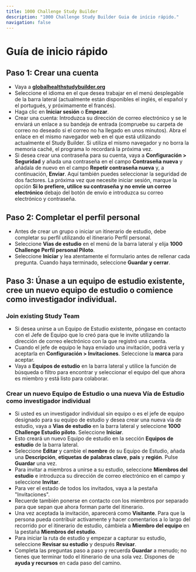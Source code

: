 ```yaml
---
title: 1000 Challenge Study Builder
description: "1000 Challenge Study Builder Guia de início rápido."
navigation: false
---
```

# Guía de inicio rápido

## Paso 1: Crear una cuenta
- Vaya a **[globalhealthstudybuilder.org](/)**
- Seleccione el idioma en el que desea trabajar en el menú desplegable de la barra lateral (actualmente están disponibles el inglés, el español y el portugués, y próximamente el francés).
- Haga clic en **Iniciar sesión** o **Empezar**.
- Crear una cuenta: Introduzca su dirección de correo electrónico y se le enviará un enlace a su bandeja de entrada (compruebe su carpeta de correo no deseado si el correo no ha llegado en unos minutos). Abra el enlace en el mismo navegador web en el que está utilizando actualmente el Study Builder. Si utiliza el mismo navegador y no borra la memoria caché, el programa lo recordará la próxima vez.
- Si desea crear una contraseña para su cuenta, vaya a **Configuración > Seguridad** y añada una contraseña en el campo **Contraseña nueva** y añádala de nuevo en el campo **Repetir contraseña nueva** y, a continuación, **Enviar**. Aquí también puedes seleccionar la seguridad de dos factores. La próxima vez que necesite iniciar sesión, marque la opción **Si lo prefiere, utilice su contraseña y no envíe un correo electrónico** debajo del botón de envío e introduzca su correo electrónico y contraseña.

## Paso 2: Completar el perfil personal
- Antes de crear un grupo o iniciar un itinerario de estudio, debe completar su perfil utilizando el itinerario Perfil personal.
- Seleccione **Vías de estudio** en el menú de la barra lateral y elija **1000 Challenge Perfil personal Piloto**.
- Seleccione **Iniciar** y lea atentamente el formulario antes de rellenar cada pregunta. Cuando haya terminado, seleccione **Guardar y cerrar**.

## Paso 3: Únase a un equipo de estudio existente, cree un nuevo equipo de estudio o comience como investigador individual.

### Join existing Study Team
- Si desea unirse a un Equipo de Estudio existente, póngase en contacto con el Jefe de Equipo que lo creó para que le invite utilizando la dirección de correo electrónico con la que registró una cuenta. 
- Cuando el jefe de equipo le haya enviado una invitación, podrá verla y aceptarla en **Configuración > Invitaciones**. Seleccione la **marca** para aceptar. 
- Vaya a **Equipos de estudio** en la barra lateral y utilice la función de búsqueda o filtro para encontrar y seleccionar el equipo del que ahora es miembro y está listo para colaborar.

### Crear un nuevo Equipo de Estudio o una nueva Vía de Estudio como investigador individual
- Si usted es un investigador individual sin equipo o es el jefe de equipo designado para su equipo de estudio y desea crear una nueva vía de estudio, vaya a **Vías de estudio** en la barra lateral y seleccione **1000 Challenge Estudio piloto**. Seleccione **Iniciar**.
- Esto creará un nuevo Equipo de estudio en la sección **Equipos de estudio** de la barra lateral. 
- Seleccione **Editar** y cambie el **nombre** de su Equipo de Estudio, añada una **Descripción**, **etiquetas de palabras clave**, **país** y **región**. Pulse **Guardar** una vez.
- Para invitar a miembros a unirse a su estudio, seleccione **Miembros del estudio** e introduzca su dirección de correo electrónico en el campo y seleccione **Invitar**.
- Para ver el estado de todos los invitados, vaya a la pestaña "Invitaciones".
- Recuerde también ponerse en contacto con los miembros por separado para que sepan que ahora forman parte del itinerario.
- Una vez aceptada la invitación, aparecerá como **Visitante**. Para que la persona pueda contribuir activamente y hacer comentarios a lo largo del recorrido por el itinerario de estudio, cámbiela a **Miembro del equipo** en la pestaña **Miembros del estudio**.
- Para iniciar la ruta de estudio y empezar a capturar su estudio, seleccione **Revisar su estudio** y después **Revisar**.
- Completa las preguntas paso a paso y recuerda **Guardar** a menudo; no tienes que terminar todo el itinerario de una sola vez. Dispones de **ayuda y recursos** en cada paso del camino.